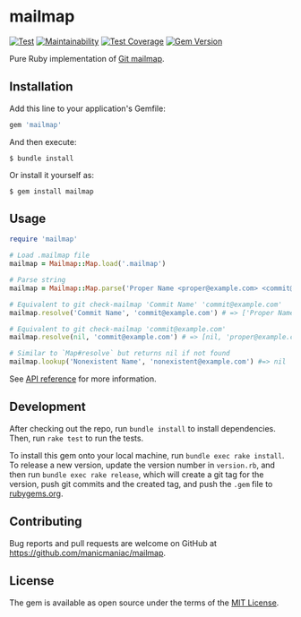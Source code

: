 # mailmap

[![Test](https://github.com/manicmaniac/mailmap/actions/workflows/main.yml/badge.svg)](https://github.com/manicmaniac/mailmap/actions/workflows/main.yml)
[![Maintainability](https://api.codeclimate.com/v1/badges/d43e7ca25cb834a37a99/maintainability)](https://codeclimate.com/github/manicmaniac/mailmap/maintainability)
[![Test Coverage](https://api.codeclimate.com/v1/badges/d43e7ca25cb834a37a99/test_coverage)](https://codeclimate.com/github/manicmaniac/mailmap/test_coverage)
[![Gem Version](https://badge.fury.io/rb/mailmap.svg)](https://rubygems.org/gems/mailmap)

Pure Ruby implementation of [Git mailmap](https://git-scm.com/docs/gitmailmap).

## Installation

Add this line to your application's Gemfile:

```ruby
gem 'mailmap'
```

And then execute:

    $ bundle install

Or install it yourself as:

    $ gem install mailmap

## Usage

```ruby
require 'mailmap'

# Load .mailmap file
mailmap = Mailmap::Map.load('.mailmap')

# Parse string
mailmap = Mailmap::Map.parse('Proper Name <proper@example.com> <commit@example.com>')

# Equivalent to git check-mailmap 'Commit Name' 'commit@example.com'
mailmap.resolve('Commit Name', 'commit@example.com') # => ['Proper Name', 'proper@example.com']

# Equivalent to git check-mailmap 'commit@example.com'
mailmap.resolve(nil, 'commit@example.com') # => [nil, 'proper@example.com']

# Similar to `Map#resolve` but returns nil if not found
mailmap.lookup('Nonexistent Name', 'nonexistent@example.com') #=> nil
```

See [API reference](https://www.rubydoc.info/gems/mailmap) for more information.

## Development

After checking out the repo, run `bundle install` to install dependencies. Then, run `rake test` to run the tests.

To install this gem onto your local machine, run `bundle exec rake install`. To release a new version, update the version number in `version.rb`, and then run `bundle exec rake release`, which will create a git tag for the version, push git commits and the created tag, and push the `.gem` file to [rubygems.org](https://rubygems.org).

## Contributing

Bug reports and pull requests are welcome on GitHub at https://github.com/manicmaniac/mailmap.

## License

The gem is available as open source under the terms of the [MIT License](https://opensource.org/licenses/MIT).

